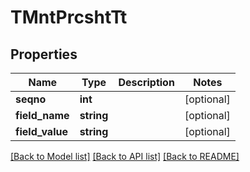 # TMntPrcshtTt

## Properties
Name | Type | Description | Notes
------------ | ------------- | ------------- | -------------
**seqno** | **int** |  | [optional] 
**field_name** | **string** |  | [optional] 
**field_value** | **string** |  | [optional] 

[[Back to Model list]](../README.md#documentation-for-models) [[Back to API list]](../README.md#documentation-for-api-endpoints) [[Back to README]](../README.md)


